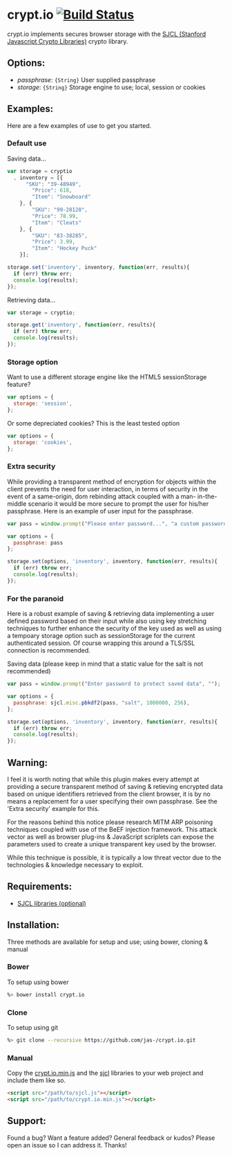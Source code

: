 # crypt.io [![Build Status](https://travis-ci.org/jas-/crypt.io.png?branch=master)](https://travis-ci.org/jas-/crypt.io)
crypt.io implements secures browser storage with the
[SJCL (Stanford Javascript Crypto Libraries)](http://bitwiseshiftleft.github.io/sjcl/)
crypto library.

## Options:
* _passphrase_: `{String}` User supplied passphrase
* _storage_: `{String}` Storage engine to use; local, session or cookies

## Examples:
Here are a few examples of use to get you started.

### Default use
Saving data...

```javascript
var storage = cryptio
  , inventory = [{
  	  "SKU": "39-48949",
	    "Price": 618,
	    "Item": "Snowboard"
    }, {
	    "SKU": "99-28128",
    	"Price": 78.99,
	    "Item": "Cleats"
    }, {
	    "SKU": "83-38285",
	    "Price": 3.99,
	    "Item": "Hockey Puck"
    }];

storage.set('inventory', inventory, function(err, results){
  if (err) throw err;
  console.log(results);
});
```

Retrieving data...

```javascript
var storage = cryptio;

storage.get('inventory', function(err, results){
  if (err) throw err;
  console.log(results);
});
```

### Storage option
Want to use a different storage engine like the HTML5 sessionStorage feature?

```javascript
var options = {
  storage: 'session',
};
```

Or some depreciated cookies? This is the least tested option

```javascript
var options = {
  storage: 'cookies',
};
```

### Extra security
While providing a transparent method of encryption for objects within
the client prevents the need for user interaction, in terms of security
in the event of a same-origin, dom rebinding attack coupled with a man-
in-the-middle scenario it would be more secure to prompt the user
for his/her passphrase. Here is an example of user input for the passphrase.

```javascript
var pass = window.prompt("Please enter password...", "a custom password");

var options = {
  passphrase: pass
};

storage.set(options, 'inventory', inventory, function(err, results){
  if (err) throw err;
  console.log(results);
});

```

### For the paranoid
Here is a robust example of saving & retrieving data implementing a user
defined password based on their input while also using key stretching
techniques to further enhance the security of the key used as well as using
a tempoary storage option such as sessionStorage for the current authenticated
session. Of course wrapping this around a TLS/SSL connection is recommended.


Saving data (please keep in mind that a static value for the salt is not recommended)

```javascript
var pass = window.prompt("Enter password to protect saved data", "");

var options = {
  passphrase: sjcl.misc.pbkdf2(pass, "salt", 1000000, 256),
};

storage.set(options, 'inventory', inventory, function(err, results){
  if (err) throw err;
  console.log(results);
});

```

## Warning:
I feel it is worth noting that while this plugin makes every
attempt at providing a secure transparent method of saving &
retieving encrypted data based on unique identifiers retrieved
from the client browser, it is by no means a replacement for
a user specifying their own passphrase. See the 'Extra security'
example for this.

For the reasons behind this notice please research MITM ARP
poisoning techniques coupled with use of the BeEF injection
framework. This attack vector as well as browser plug-ins &
JavaScript scriplets can expose the parameters used to create
a unique transparent key used by the browser.

While this technique is possible, it is typically a low threat
vector due to the technologies & knowledge necessary to exploit.

## Requirements:
* [SJCL libraries (optional)](https://github.com/bitwiseshiftleft/sjcl)

## Installation:
Three methods are available for setup and use; using bower, cloning & manual

### Bower
To setup using bower

```sh
%> bower install crypt.io
```

### Clone
To setup using git

```sh
%> git clone --recursive https://github.com/jas-/crypt.io.git
```

### Manual
Copy the [crypt.io.min.js](https://github.com/jas-/crypt.io/blob/master/dist/crypt.io.min.js)
and the [sjcl](https://github.com/bitwiseshiftleft/sjcl) libraries to your web project
and include them like so.

```html
<script src="/path/to/sjcl.js"></script>
<script src="/path/to/crypt.io.min.js"></script>
```

## Support:
Found a bug? Want a feature added? General feedback or kudos? Please open
an issue so I can address it. Thanks!
